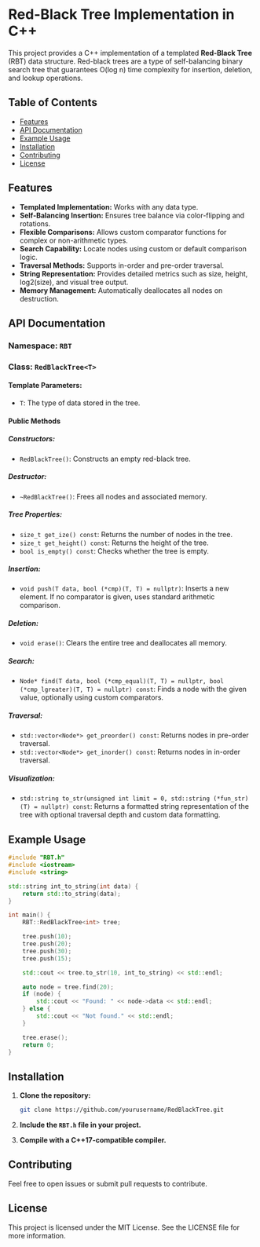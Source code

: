 # Red-Black Tree Implementation in C++

This project provides a C++ implementation of a templated **Red-Black Tree** (RBT) data structure. Red-black trees are a
type of self-balancing binary search tree that guarantees O(log n) time complexity for insertion, deletion, and lookup
operations.

## Table of Contents

- [Features](#features)
- [API Documentation](#api-documentation)
- [Example Usage](#example-usage)
- [Installation](#installation)
- [Contributing](#contributing)
- [License](#license)

## Features

- **Templated Implementation:** Works with any data type.
- **Self-Balancing Insertion:** Ensures tree balance via color-flipping and rotations.
- **Flexible Comparisons:** Allows custom comparator functions for complex or non-arithmetic types.
- **Search Capability:** Locate nodes using custom or default comparison logic.
- **Traversal Methods:** Supports in-order and pre-order traversal.
- **String Representation:** Provides detailed metrics such as size, height, log2(size), and visual tree output.
- **Memory Management:** Automatically deallocates all nodes on destruction.

## API Documentation

### Namespace: `RBT`

### Class: `RedBlackTree<T>`

#### Template Parameters:

- `T`: The type of data stored in the tree.

#### Public Methods

##### Constructors:

- `RedBlackTree()`: Constructs an empty red-black tree.

##### Destructor:

- `~RedBlackTree()`: Frees all nodes and associated memory.

##### Tree Properties:

- `size_t get_ize() const`: Returns the number of nodes in the tree.
- `size_t get_height() const`: Returns the height of the tree.
- `bool is_empty() const`: Checks whether the tree is empty.

##### Insertion:

- `void push(T data, bool (*cmp)(T, T) = nullptr)`: Inserts a new element. If no comparator is given, uses standard
  arithmetic comparison.

##### Deletion:

- `void erase()`: Clears the entire tree and deallocates all memory.

##### Search:

- `Node* find(T data, bool (*cmp_equal)(T, T) = nullptr, bool (*cmp_lgreater)(T, T) = nullptr) const`: Finds a node with
  the given value, optionally using custom comparators.

##### Traversal:

- `std::vector<Node*> get_preorder() const`: Returns nodes in pre-order traversal.
- `std::vector<Node*> get_inorder() const`: Returns nodes in in-order traversal.

##### Visualization:

- `std::string to_str(unsigned int limit = 0, std::string (*fun_str)(T) = nullptr) const`: Returns a formatted string
  representation of the tree with optional traversal depth and custom data formatting.

## Example Usage

```cpp
#include "RBT.h"
#include <iostream>
#include <string>

std::string int_to_string(int data) {
    return std::to_string(data);
}

int main() {
    RBT::RedBlackTree<int> tree;

    tree.push(10);
    tree.push(20);
    tree.push(30);
    tree.push(15);

    std::cout << tree.to_str(10, int_to_string) << std::endl;

    auto node = tree.find(20);
    if (node) {
        std::cout << "Found: " << node->data << std::endl;
    } else {
        std::cout << "Not found." << std::endl;
    }

    tree.erase();
    return 0;
}
```

## Installation

1. **Clone the repository:**
   ```bash
   git clone https://github.com/yourusername/RedBlackTree.git
   ```

2. **Include the `RBT.h` file in your project.**

3. **Compile with a C++17-compatible compiler.**

## Contributing

Feel free to open issues or submit pull requests to contribute.

## License

This project is licensed under the MIT License. See the LICENSE file for more information.
